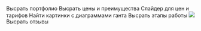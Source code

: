 Высрать портфолио
Высрать цены и преимущества
Слайдер для цен и тарифов
Найти картинки с диаграммами ганта
Высрать этапы работы
![](Pasted%20image%2020250424204814.png)Высрать отзывы